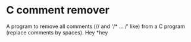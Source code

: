 # C comment remover
A program to remove all comments (// and '/* ... /'  like) from a C program (replace comments by spaces). Hey *hey
